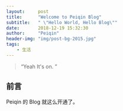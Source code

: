 ```yaml
---
layout:     post
title:      "Welcome to Peiqin Blog"
subtitle:   " \"Hello World, Hello Blog\""
date:       2018-12-19 15:32:30
author:     "Peiqin"
header-img: "img/post-bg-2015.jpg"
tags:
    - 生活
---
```


> “Yeah It's on. ”


## 前言

Peiqin 的 Blog 就这么开通了。


